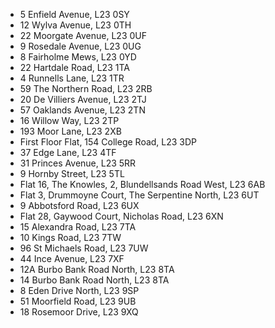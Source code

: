 * 5 Enfield Avenue, L23 0SY
* 12 Wylva Avenue, L23 0TH
* 22 Moorgate Avenue, L23 0UF
* 9 Rosedale Avenue, L23 0UG
* 8 Fairholme Mews, L23 0YD
* 22 Hartdale Road, L23 1TA
* 4 Runnells Lane, L23 1TR
* 59 The Northern Road, L23 2RB
* 20 De Villiers Avenue, L23 2TJ
* 57 Oaklands Avenue, L23 2TN
* 16 Willow Way, L23 2TP
* 193 Moor Lane, L23 2XB
* First Floor Flat, 154 College Road, L23 3DP
* 37 Edge Lane, L23 4TF
* 31 Princes Avenue, L23 5RR
* 9 Hornby Street, L23 5TL
* Flat 16, The Knowles, 2, Blundellsands Road West, L23 6AB
* Flat 3, Drummoyne Court, The Serpentine North, L23 6UT
* 9 Abbotsford Road, L23 6UX
* Flat 28, Gaywood Court, Nicholas Road, L23 6XN
* 15 Alexandra Road, L23 7TA
* 10 Kings Road, L23 7TW
* 96 St Michaels Road, L23 7UW
* 44 Ince Avenue, L23 7XF
* 12A Burbo Bank Road North, L23 8TA
* 14 Burbo Bank Road North, L23 8TA
* 8 Eden Drive North, L23 9SP
* 51 Moorfield Road, L23 9UB
* 18 Rosemoor Drive, L23 9XQ
